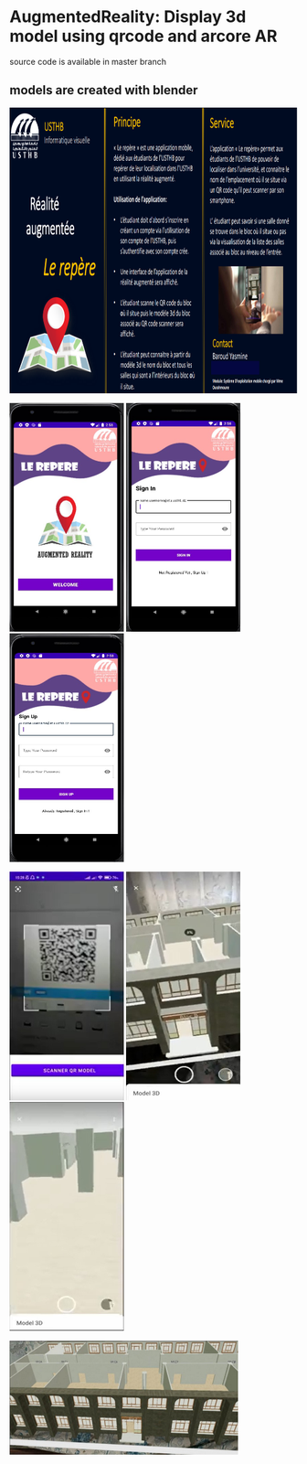 # AugmentedReality: Display 3d model using qrcode and arcore AR 

source code is available in master branch
## models are created with blender

<img src="./application_Repere_fiche.png" alt="usthb " title="usthb" width="850" height="500">
<p float="left">
<img src="./img_4.jpg" alt="Alt text" title="Optional title" width="200" height="400" >
<img src="./img_5.jpg" alt="Alt text" title="Optional title" width="200" height="400" >
<img src="./img_6.jpg" alt="Alt text" title="Optional title"width="200" height="400"  >
 </p>
 <p float="left">
<img src="./img_1.jpg" alt="Alt text" title="Optional title" width="200" height="400" >
<img src="./img_2.jpg" alt="Alt text" title="Optional title" width="200" height="400" >
<img src="./img_3.jpg" alt="Alt text" title="Optional title" width="200" height="400" >
 </p>
<img src="./model_.jpg" alt="Alt text" title="Optional title" width="400" height="200" >
